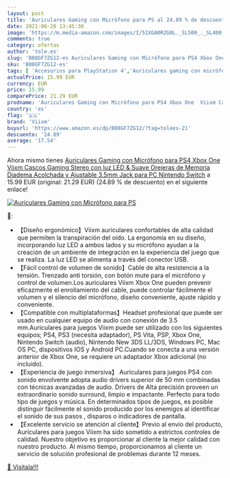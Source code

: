 ```yaml
---
layout: post
title: 'Auriculares Gaming con Micrófono para PS al 24.89 % de descuento'
date: 2021-06-20 13:45:30
image: 'https://m.media-amazon.com/images/I/51XGA0RZG0L._SL500_._SL400_.jpg'
comments: true
category: ofertas
author: 'tole.es'
slug: 'B08GF7ZG12-es Auriculares Gaming con Micrófono para PS4 Xbox One Viixm...'
sku: 'B08GF7ZG12-es'
tags: [ 'Accesorios para PlayStation 4','Auriculares gaming con micrófono para PlayStation 4','Hardware y juegos para PlayStation 4','Videojuegos','nintendo','ps4','viixm','xbox', ]
actualPrice: 15.99 EUR
currency: EUR
price: 15.99
comparePrice: 21.29 EUR
prodname: 'Auriculares Gaming con Micrófono para PS4 Xbox One  Viixm Cascos Gaming Stereo con luz LED & Suave Orejeras de Memoria  Diadema Acolchada y Ajustable  3.5mm Jack para PC Nintendo Switch'
country: 'es'
flag: '🇪🇸'
brand: 'Viixm'
buyurl: 'https://www.amazon.es/dp/B08GF7ZG12/?tag=tolees-21'
descuento: '24.89'
average: '17.54'
---
```


Ahora mismo tienes [Auriculares Gaming con Micrófono para PS4 Xbox One  Viixm Cascos Gaming Stereo con luz LED & Suave Orejeras de Memoria  Diadema Acolchada y Ajustable  3.5mm Jack para PC Nintendo Switch](https://www.amazon.es/dp/B08GF7ZG12/?tag=tolees-21) a 15.99 EUR (original: 21.29 EUR) (24.89 %  de descuento) en el siguiente enlace!

[![Auriculares Gaming con Micrófono para PS](https://m.media-amazon.com/images/I/51XGA0RZG0L._SL500_._SL400_.jpg)](https://www.amazon.es/dp/B08GF7ZG12/?tag=tolees-21)

🔎:

- 【Diseño ergonómico】Viixm auriculares confortables de alta calidad que permiten la transpiración del oído. La ergonomía en su diseño, incorporando luz LED a ambos lados y su micrófono ayudan a la creación de un ambiente de integración en la experiencia del juego que se realiza. La luz LED se alimenta a través del conector USB.
- 【Fácil control de volumen de sonido】Cable de alta resistencia a la tensión. Trenzado anti torsión, con botón mute para el micrófono y control de volumen.Los auriculares Viixm Xbox One pueden prevenir eficazmente el enrollamiento del cable, puede controlar fácilmente el volumen y el silencio del micrófono, diseño conveniente, ajuste rápido y conveniente.
- 【Compatible con multiplataformas】Headset profesional que puede ser usado en cualquier equipo de audio con conexión de 3.5 mm.Auriculares para juegos Viixm puede ser utilizado con los siguientes equipos; PS4, PS3 (necesita adaptador), PS Vita, PSP, Xbox One, Nintendo Switch (audio), Nintendo New 3DS LL/3DS, Windows PC, Mac OS PC, dispositivos IOS y Android PC.Cuando se conecta a una versión anterior de Xbox One, se requiere un adaptador Xbox adicional (no incluido).
- 【Experiencia de juego inmersiva】 Auriculares para juegos PS4 con sonido envolvente adopta audio drivers superior de 50 mm combinadas con técnicas avanzadas de audio. Drivers de Alta precisión proveen un extraordinario sonido surround, limpio e impactante. Perfecto para todo tipo de juegos y música. En determinados tipos de juegos, es posible distinguir fácilmente el sonido producido por los enemigos al identificar el sonido de sus pasos , disparos o indicadores de pantalla.
- 【Excelente servicio se atención al cliente】Previo al envío del producto, Auriculares para juegos Viixm ha sido sometido a estrictos controles de calidad. Nuestro objetivo es proporcionar al cliente la mejor calidad con nuestro producto. Al mismo tiempo, proporcionamos al cliente un servicio de solución profesional de problemas durante 12 meses.

[🛒 Visítala!!!](https://www.amazon.es/dp/B08GF7ZG12/?tag=tolees-21)
